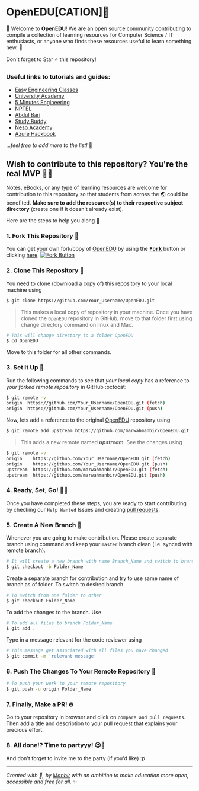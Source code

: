 # OpenEDU[CATION]:rocket:
:wave: Welcome to **OpenEDU**! We are an open source community contributing to compile a collection of learning resources for Computer Science / IT enthusiasts, or anyone who finds these resources useful to learn something new. :sparkling_heart:

Don't forget to Star :star: this repository!

### Useful links to tutorials and guides:
- [Easy Engineering Classes](https://www.youtube.com/channel/UC4EX8zLiBUalk704IX_zu1Q)
- [University Academy](https://www.youtube.com/channel/UCFWCFYvqnAMT-jcCqTp_SlA)
- [5 Minutes Engineering](https://www.youtube.com/channel/UCyHta2dyCTkf29AB67AYn7A)
- [NPTEL](https://www.youtube.com/channel/UC640y4UvDAlya_WOj5U4pfA)
- [Abdul Bari](https://www.youtube.com/channel/UCZCFT11CWBi3MHNlGf019nw)
- [Study Buddy](https://www.youtube.com/user/zacklovemartin)
- [Neso Academy](https://www.youtube.com/user/nesoacademy)
- [Azure Hackbook](https://arkodyuti.github.io/hackathon-hackbook/)

...*feel free to add more to the list!* :100:

## Wish to contribute to this repository? You're the real MVP :star_struck::sparkles:
Notes, eBooks, or any type of learning resources are welcome for contribution to this repository so that students from across the :earth_asia: could be benefited. **Make sure to add the resource(s) to their respective subject directory** (create one if it doesn't already exist).

Here are the steps to help you along :scroll:

### 1. Fork This Repository :fork_and_knife:
You can get your own fork/copy of [OpenEDU](https://github.com/marwahmanbir/OpenEDU) by using the <a href="https://github.com/marwahmanbir/OpenEDU/new/master?readme=1#fork-destination-box"><kbd><b>Fork</b></kbd></a> button or clicking [here](https://github.com/marwahmanbir/OpenEDU/new/master?readme=1#fork-destination-box).
 [![Fork Button](https://help.github.com/assets/images/help/repository/fork_button.jpg)](https://github.com/CoderJolly/IPU-Engineering-Notes)
 
 
### 2. Clone This Repository :busts_in_silhouette:
You need to clone (download a copy of) this repository to your local machine using
```sh
$ git clone https://github.com/Your_Username/OpenEDU.git
```
> This makes a local copy of repository in your machine.
Once you have cloned the `OpenEDU` repository in GitHub, move to that folder first using change directory command on linux and Mac.
```sh
# This will change directory to a folder OpenEDU
$ cd OpenEDU
```
Move to this folder for all other commands.

### 3. Set It Up :wrench:
Run the following commands to see that *your local copy* has a reference to *your forked remote repository* in GitHub :octocat:
```sh
$ git remote -v
origin  https://github.com/Your_Username/OpenEDU.git (fetch)
origin  https://github.com/Your_Username/OpenEDU.git (push)
```
Now, lets add a reference to the original [OpenEDU](https://github.com/marwahmanbir/OpenEDU) repository using
```sh
$ git remote add upstream https://github.com/marwahmanbir/OpenEDU.git
```
> This adds a new remote named ***upstream***.
See the changes using
```sh
$ git remote -v
origin    https://github.com/Your_Username/OpenEDU.git (fetch)
origin    https://github.com/Your_Username/OpenEDU.git (push)
upstream  https://github.com/marwahmanbir/OpenEDU.git (fetch)
upstream  https://github.com/marwahmanbir/OpenEDU.git (push)
```

### 4. Ready, Set, Go! :turtle::rabbit2:
Once you have completed these steps, you are ready to start contributing by checking our `Help Wanted` Issues and creating [pull requests](https://github.com/marwahmanbir/OpenEDU.git/pulls).

### 5. Create A New Branch :herb:
Whenever you are going to make contribution. Please create separate branch using command and keep your `master` branch clean (i.e. synced with remote branch).
```sh
# It will create a new branch with name Branch_Name and switch to branch Folder_Name
$ git checkout -b Folder_Name
```
Create a separate branch for contribution and try to use same name of branch as of folder.
To switch to desired branch
```sh
# To switch from one folder to other
$ git checkout Folder_Name
```
To add the changes to the branch. Use
```sh
# To add all files to branch Folder_Name
$ git add .
```
Type in a message relevant for the code reviewer using
```sh
# This message get associated with all files you have changed
$ git commit -m 'relevant message'
```
### 6. Push The Changes To Your Remote Repository :rocket:
```sh
# To push your work to your remote repository
$ git push -u origin Folder_Name
```
### 7. Finally, Make a PR! :fire:
Go to your repository in browser and click on `compare and pull requests`.
Then add a title and description to your pull request that explains your precious effort.

### 8. All done!? Time to partyyy! :heart_eyes::tada:
And don't forget to invite me to the party (if you'd like) :p


---
*Created with :sparkling_heart:, by [Manbir](https://twitter.com/manbirmarwah) with an ambition to make education more open, accessible and free for all.* :sparkles:
